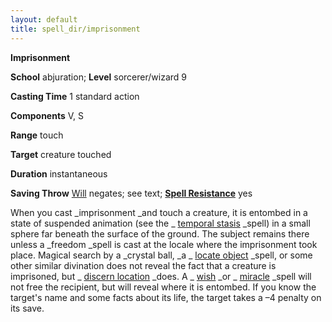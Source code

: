 ```yaml
---
layout: default
title: spell_dir/imprisonment
---
```

 **Imprisonment**

**School** abjuration; **Level** sorcerer/wizard 9

**Casting Time** 1 standard action

**Components** V, S

**Range** touch

**Target** creature touched

**Duration** instantaneous

**Saving Throw** [Will](../combat#_will) negates; see text; **[Spell Resistance](../glossary#_spell-resistance)** yes

When you cast _imprisonment _and touch a creature, it is entombed in a state of suspended animation (see the _ [temporal stasis](temporalStasis#_temporal-stasis) _spell) in a small sphere far beneath the surface of the ground. The subject remains there unless a _freedom _spell is cast at the locale where the imprisonment took place. Magical search by a _crystal ball, _a _ [locate object](locateObject#_locate-object) _spell, or some other similar divination does not reveal the fact that a creature is imprisoned, but _ [discern location](discernLocation#_discern-location) _does. A _ [wish](wish#_wish) _or _ [miracle](miracle#_miracle) _spell will not free the recipient, but will reveal where it is entombed. If you know the target's name and some facts about its life, the target takes a –4 penalty on its save.

